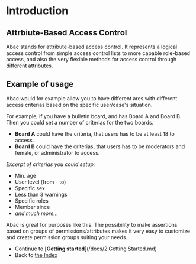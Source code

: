 # Introduction

## Attrbiute-Based Access Control

Abac stands for attribute-based access control. It represents a logical access control from simple access control lists to more capable role-based access, and also the very flexible methods for access control through different attributes.

## Example of usage

Abac would for example allow you to have different ares with different access criterias based on the specific user/case's situation.

For example, if you have a bulletin board, and has Board A and Board B. Then you could set a number of criterias for the two boards.

* **Board A** could have the criteria, that users has to be at least 18 to access.
* **Board B** could have the criterias, that users has to be moderators and female, or administrator to access.

_Excerpt of criterias you could setup:_

* Min. age
* User level (from - to)
* Specific sex
* Less than 3 warnings
* Specific roles
* Member since
* _and much more..._

Abac is great for purposes like this.
The possibility to make assertions based on groups of permissions/attributes makes it very easy to customize and create permission groups suiting your needs.

* Continue to [**Getting started**](/docs/2.Getting Started.md)
* Back to [the Index](/docs/README.md)